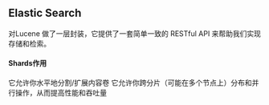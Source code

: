 ## Elastic Search

对Lucene 做了一层封装，它提供了一套简单一致的 RESTful API 来帮助我们实现存储和检索。

#### Shards作用

它允许你水平地分割/扩展内容卷
它允许你跨分片（可能在多个节点上）分布和并行操作，从而提高性能和吞吐量